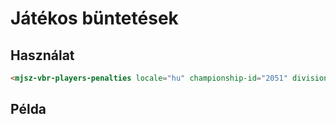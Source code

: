 # Játékos büntetések

## Használat

```html
<mjsz-vbr-players-penalties locale="hu" championship-id="2051" division="Alapszakasz" />
```

## Példa

<ClientOnly>
  <mjsz-vbr-players-penalties
    locale="hu"
    championship-id="2051"
    division="Alapszakasz" 
  />
</ClientOnly>
